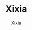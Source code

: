 ---
title: "Xixia"
github: https://github.com/zxixia/jekyll-xixia
demo: http://xixia.info/jekyll-xixia/
author: Xixia
ssg:
  - Jekyll
cms:
  - No Cms
---